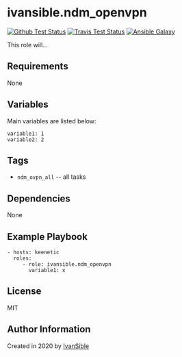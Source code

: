 # ivansible.ndm_openvpn

[![Github Test Status](https://github.com/ivansible/ndm-openvpn/workflows/Molecule%20test/badge.svg?branch=master)](https://github.com/ivansible/ndm-openvpn/actions)
[![Travis Test Status](https://travis-ci.org/ivansible/ndm-openvpn.svg?branch=master)](https://travis-ci.org/ivansible/ndm-openvpn)
[![Ansible Galaxy](https://img.shields.io/badge/galaxy-ivansible.ndm__openvpn-68a.svg?style=flat)](https://galaxy.ansible.com/ivansible/ndm_openvpn/)

This role will...


## Requirements

None


## Variables

Main variables are listed below:

    variable1: 1
    variable2: 2


## Tags

- `ndm_ovpn_all` -- all tasks


## Dependencies

None


## Example Playbook

    - hosts: keenetic
      roles:
         - role: ivansible.ndm_openvpn
           variable1: x


## License

MIT


## Author Information

Created in 2020 by [IvanSible](https://github.com/ivansible)
